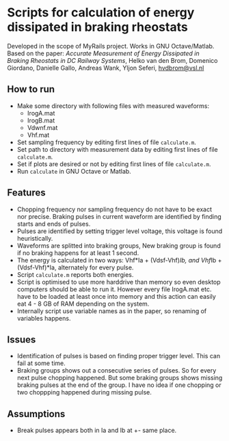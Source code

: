 # Scripts for calculation of energy dissipated in braking rheostats
Developed in the scope of MyRails project. Works in GNU Octave/Matlab. Based on the paper: *Accurate
Measurement of Energy Dissipated in Braking Rheostats in DC Railway Systems*, Helko van den Brom,
Domenico Giordano, Danielle Gallo, Andreas Wank, Yljon Seferi, hvdbrom@vsl.nl

## How to run
- Make some directory with following files with measured waveforms:
    - IrogA.mat
    - IrogB.mat
    - Vdwnf.mat
    - Vhf.mat
- Set sampling frequency by editing first lines of file ```calculate.m```.
- Set path to directory with measurement data by editing first lines of file ```calculate.m```.
- Set if plots are desired or not by editing first lines of file ```calculate.m```.
- Run ```calculate``` in GNU Octave or Matlab.

## Features
- Chopping frequency nor sampling frequency do not have to be exact nor precise. Braking pulses in current waveform are identified by finding starts and ends of pulses.
- Pulses are identified by setting trigger level voltage, this voltage is found heuristically.
- Waveforms are splitted into braking groups, New braking group is found if no braking happens for at least 1 second.
- The energy is calculated in two ways: Vhf*Ia + (Vdsf-Vhf)*Ib, and Vhf*Ib + (Vdsf-Vhf)*Ia,
  alternately for every pulse.
- Script ```calculate.m``` reports both energies.
- Script is optimised to use more harddrive than memory so even desktop computers should be able to
  run it. However every file IrogA.mat etc. have to be loaded at least once into memory and this
  action can easily eat 4 - 8 GB of RAM depending on the system.
- Internally script use variable names as in the paper, so renaming of variables happens.

## Issues
- Identification of pulses is based on finding proper trigger level. This can fail at some time.
- Braking groups shows out a consecutive series of pulses. So for every next pulse chopping
  happened. But some braking groups shows missing braking pulses at the end of the group. I have no
  idea if one chopping or two choppping happened during missing pulse.

## Assumptions
- Break pulses appears both in Ia and Ib at +- same place.
